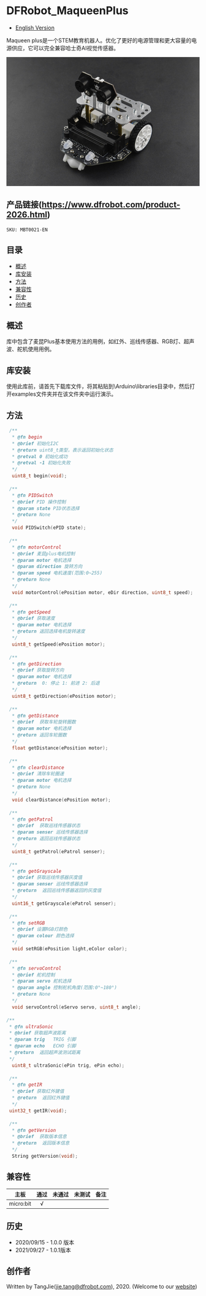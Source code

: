# DFRobot_MaqueenPlus

* [English Version](./README.md)

Maqueen plus是一个STEM教育机器人。优化了更好的电源管理和更大容量的电源供应，它可以完全兼容哈士奇AI视觉传感器。
   
   ![Product Image](./resources/images/MBT0021.png)

## 产品链接(https://www.dfrobot.com/product-2026.html)
    SKU: MBT0021-EN

## 目录

  * [概述](#概述)
  * [库安装](#库安装)
  * [方法](#方法)
  * [兼容性](#兼容性)
  * [历史](#历史)
  * [创作者](#创作者)

## 概述

库中包含了麦昆Plus基本使用方法的用例，如红外、巡线传感器、RGB灯、超声波、舵机使用用例。

## 库安装

使用此库前，请首先下载库文件，将其粘贴到\Arduino\libraries目录中，然后打开examples文件夹并在该文件夹中运行演示。

## 方法

```C++
 /**
  * @fn begin
  * @brief 初始化I2C
  * @return uint8_t类型，表示返回初始化状态
  * @retval 0 初始化成功
  * @retval -1 初始化失败
  */
  uint8_t begin(void);

 /**
  * @fn PIDSwitch
  * @brief PID 操作控制
  * @param state PID状态选择
  * @return None
  */
  void PIDSwitch(ePID state);

 /**
  * @fn motorControl
  * @brief 麦昆plus电机控制
  * @param motor 电机选择
  * @param direction 旋转方向 
  * @param speed 电机速度(范围:0~255)
  * @return None
  */
  void motorControl(ePosition motor, eDir direction, uint8_t speed);

 /**
  * @fn getSpeed
  * @brief 获取速度
  * @param motor 电机选择
  * @return 返回选择电机旋转速度
  */
  uint8_t getSpeed(ePosition motor);

 /**
  * @fn getDirection
  * @brief 获取旋转方向
  * @param motor 电机选择 
  * @return  0: 停止 1: 前进 2: 后退
  */
  uint8_t getDirection(ePosition motor);

 /**
  * @fn getDistance
  * @brief  获取车轮旋转圈数
  * @param motor 电机选择
  * @return 返回车轮圈数
  */
  float getDistance(ePosition motor);

 /**
  * @fn clearDistance
  * @brief 清除车轮圈速
  * @param motor 电机选择
  * @return None
  */
  void clearDistance(ePosition motor);

 /**
  * @fn getPatrol
  * @brief  获取巡线传感器状态
  * @param senser 巡线传感器选择 
  * @return 返回巡线传感器状态
  */
  uint8_t getPatrol(ePatrol senser);

 /**
  * @fn getGrayscale
  * @brief 获取巡线传感器灰度值
  * @param senser 巡线传感器选择
  * @return  返回巡线传感器返回的灰度值
  */
  uint16_t getGrayscale(ePatrol senser);

 /**
  * @fn setRGB
  * @brief 设置RGB灯颜色
  * @param colour 颜色选择
  */
  void setRGB(ePosition light,eColor color);

 /**
  * @fn servoControl
  * @brief 舵机控制
  * @param servo 舵机选择
  * @param angle 控制舵机角度(范围:0°~180°)
  * @return None
  */
  void servoControl(eServo servo, uint8_t angle);

/**
 * @fn ultraSonic
 * @brief 获取超声波距离
 * @param trig   TRIG 引脚
 * @param echo   ECHO 引脚
 * @return  返回超声波测试距离
 */
  uint8_t ultraSonic(ePin trig, ePin echo);

 /**
  * @fn getIR
  * @brief 获取红外键值
  * @return  返回红外键值
  */
 uint32_t getIR(void);

 /**
  * @fn getVersion
  * @brief  获取版本信息
  * @return  返回版本信息
  */
  String getVersion(void); 
```

## 兼容性

主板               |     通过     |    未通过    |    未测试   |   备注   |
------------------ | :----------: | :----------: | :---------: | :-----: |
micro:bit          |      √       |              |             |         |

## 历史

- 2020/09/15 - 1.0.0 版本
- 2021/09/27 - 1.0.1版本


## 创作者

Written by TangJie(jie.tang@dfrobot.com), 2020. (Welcome to our [website](https://www.dfrobot.com/))





